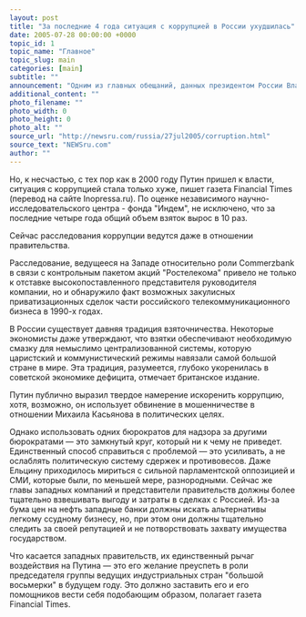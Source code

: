 ```yaml
---
layout: post
title: "За последние 4 года ситуация с коррупцией в России ухудшилась"
date: 2005-07-28 00:00:00 +0000
topic_id: 1
topic_name: "Главное"
topic_slug: main
categories: [main]
subtitle: ""
announcement: "Одним из главных обещаний, данных президентом России Владимиром Путиным, было обещание искоренить коррупцию, оставшуюся в наследство от его предшественника Бориса Ельцина, который почти десять лет бесстрастно наблюдал за разграблением государственной собственности."
additional_content: ""
photo_filename: ""
photo_width: 0
photo_height: 0
photo_alt: ""
source_url: "http://newsru.com/russia/27jul2005/corruption.html"
source_text: "NEWSru.com"
author: ""
---
```

Но, к несчастью, с тех пор как в 2000 году Путин пришел к власти, ситуация с коррупцией стала только хуже, пишет газета Financial Times (перевод на сайте Inopressa.ru). По оценке независимого научно-исследовательского центра - фонда "Индем", не исключено, что за последние четыре года общий объем взяток вырос в 10 раз.

Сейчас расследования коррупции ведутся даже в отношении правительства.

Расследование, ведущееся на Западе относительно роли Commerzbank в связи с контрольным пакетом акций "Ростелекома" привело не только к отставке высокопоставленного представителя руководителя компании, но и обнаружило факт возможных закулисных приватизационных сделок части российского телекоммуникационного бизнеса в 1990-х годах.

В России существует давняя традиция взяточничества. Некоторые экономисты даже утверждают, что взятки обеспечивают необходимую смазку для немыслимо централизованной системы, которую царистский и коммунистический режимы навязали самой большой стране в мире. Эта традиция, разумеется, глубоко укоренилась в советской экономике дефицита, отмечает британское издание.

Путин публично выразил твердое намерение искоренить коррупцию, хотя, возможно, он использует обвинение в мошенничестве в отношении Михаила Касьянова в политических целях.

Однако использовать одних бюрократов для надзора за другими бюрократами &mdash; это замкнутый круг, который ни к чему не приведет. Единственный способ справиться с проблемой &mdash; это усиливать, а не ослаблять политическую систему сдержек и противовесов. Даже Ельцину приходилось мириться с сильной парламентской оппозицией и СМИ, которые были, по меньшей мере, разнородными. Сейчас же главы западных компаний и представители правительств должны более тщательно взвешивать выгоду и затраты в сделках с Россией. Из-за бума цен на нефть западные банки должны искать альтернативы легкому ссудному бизнесу, но, при этом они должны тщательно следить за своей репутацией и не потворствовать захвату имущества государством.

Что касается западных правительств, их единственный рычаг воздействия на Путина &mdash; это его желание преуспеть в роли председателя группы ведущих индустриальных стран "большой восьмерки" в будущем году. Это должно заставить его и его помощников вести себя подобающим образом, полагает газета Financial Times.
